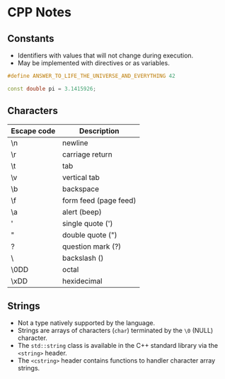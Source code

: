 # CPP Notes


## Constants

- Identifiers with values that will not change during execution.
- May be implemented with directives or as variables.

```cpp
#define ANSWER_TO_LIFE_THE_UNIVERSE_AND_EVERYTHING 42

const double pi = 3.1415926;
```


## Characters

| Escape code | Description           |
| ----------- | --------------------- |
| \n          | newline               |
| \r          | carriage return       |
| \t          | tab                   |
| \v          | vertical tab          |
| \b          | backspace             |
| \f          | form feed (page feed) |
| \a          | alert (beep)          |
| \'          | single quote (')      |
| \"          | double quote (")      |
| \?          | question mark (?)     |
| \\          | backslash (\)         |
| \0DD        | octal                 |
| \xDD        | hexidecimal           |


## Strings

- Not a type natively supported by the language.
- Strings are arrays of characters (`char`) terminated by the `\0` (NULL) character.
- The `std::string` class is available in the C++ standard library via the `<string>` header.
- The `<cstring>` header contains functions to handler character array strings.
